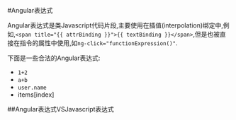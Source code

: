 #Angular表达式

Angular表达式是类Javascript代码片段,主要使用在插值(interpolation)绑定中,例如,`<span title="{{ attrBinding }}">{{ textBinding }}</span>`,但是也被直接在指令的属性中使用,如`ng-click="functionExpression()"`.

下面是一些合法的Angular表达式:
*  `1+2`
*  `a+b`
*  `user.name`
*  items[index]

##Angular表达式VSJavascript表达式



